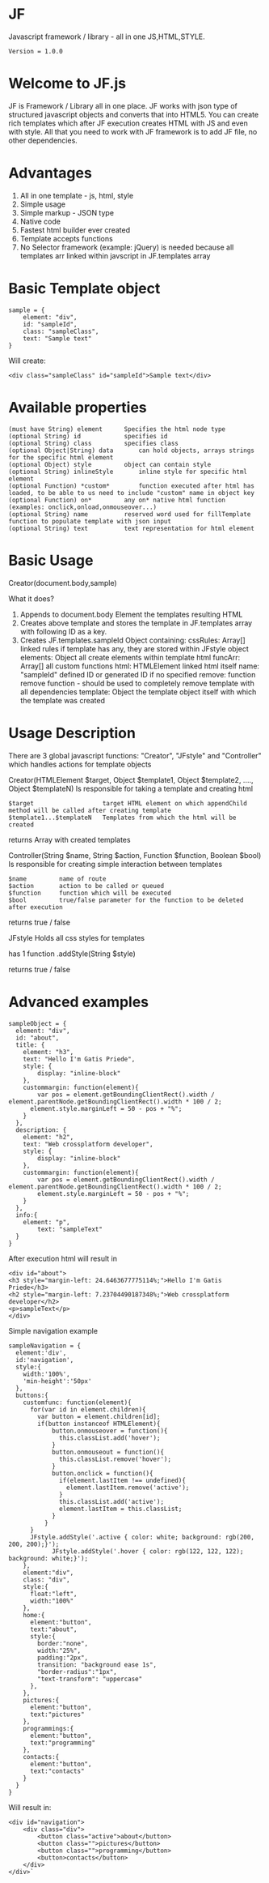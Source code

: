 JF
==

Javascript framework / library - all in one JS,HTML,STYLE.
```
Version = 1.0.0
```
Welcome to JF.js
=

JF is Framework / Library all in one place.
JF works with json type of structured javascript objects and converts that into HTML5.
You can create rich templates which after JF execution creates HTML with JS and even with style.
All that you need to work with JF framework is to add JF file, no other dependencies.

Advantages
=

1. All in one template - js, html, style
2. Simple usage
3. Simple markup - JSON type
4. Native code
5. Fastest html builder ever created
6. Template accepts functions
7. No Selector framework (example: jQuery) is needed because all templates arr linked within javscript in JF.templates array

Basic Template object
=
```
sample = {
    element: "div",
    id: "sampleId",
    class: "sampleClass",
    text: "Sample text"
}
```

Will create: 
```
<div class="sampleClass" id="sampleId">Sample text</div>
```

Available properties
=
```
(must have String) element 		Specifies the html node type
(optional String) id			specifies id
(optional String) class			specifies class
(optional Object|String) data 		can hold objects, arrays strings for the specific html element
(optional Object) style			object can contain style
(optional String) inlineStyle		inline style for specific html element
(optional Function) *custom*		function executed after html has loaded, to be able to us need to include "custom" name in object key
(optional Function) on*			any on* native html function (examples: onclick,onload,onmouseover...)
(optional String) name 			reserved word used for fillTemplate function to populate template with json input
(optional String) text			text representation for html element
```

Basic Usage
=

Creator(document.body,sample)

What it does?

1. Appends to document.body Element the templates resulting HTML
2. Creates above template and stores the template in JF.templates array with following ID as a key.
3. Creates JF.templates.sampleId Object containing:
    cssRules:       Array[]         linked rules if template has any, they are stored within JFstyle object
    elements:       Object          all create elements within template html
    funcArr:        Array[]         all custom functions
    html:           HTMLElement     linked html itself
    name:           "sampleId"      defined ID or generated ID if no specified
    remove:         function        remove function - should be used to completely remove template with all dependencies
    template:       Object          the template object itself with which the template was created

Usage Description
=

There are 3 global javascript functions: "Creator", "JFstyle" and "Controller" which handles actions for template objects

Creator(HTMLElement $target, Object $template1, Object $template2, ...., Object $templateN)
Is responsible for taking a template and creating html

    $target                   target HTML element on which appendChild method will be called after creating template
    $template1...$templateN   Templates from which the html will be created

returns Array with created templates

Controller(String $name, String $action, Function $function, Boolean $bool)
Is responsible for creating simple interaction between templates

    $name         name of route
    $action       action to be called or queued 
    $function     function which will be executed
    $bool         true/false parameter for the function to be deleted after execution

returns true / false

JFstyle 
Holds all css styles for templates

has 1 function .addStyle(String $style)

returns true / false

Advanced examples
=
```
sampleObject = {
  element: "div",
  id: "about",
  title: {
  	element: "h3",
    text: "Hello I'm Gatis Priede",
    style: {
      	display: "inline-block"
    },
    custommargin: function(element){
    	var pos = element.getBoundingClientRect().width / element.parentNode.getBoundingClientRect().width * 100 / 2;
      element.style.marginLeft = 50 - pos + "%";
    }
  },
  description: {
  	element: "h2",
    text: "Web crossplatform developer",
    style: {
		display: "inline-block"
    },
    custommargin: function(element){
    	var pos = element.getBoundingClientRect().width / element.parentNode.getBoundingClientRect().width * 100 / 2;
        element.style.marginLeft = 50 - pos + "%";
    }
  },
  info:{
  	element: "p",
        text: "sampleText"
  }
}
```

After execution html will result in
```
<div id="about">
<h3 style="margin-left: 24.6463677775114%;">Hello I'm Gatis Priede</h3>
<h2 style="margin-left: 7.23704490187348%;">Web crossplatform developer</h2>
<p>sampleText</p>
</div>
```
Simple navigation example
```
sampleNavigation = {
  element:'div',
  id:'navigation',
  style:{
    width:'100%',
    'min-height':'50px'
  },
  buttons:{
    customfunc: function(element){
      for(var id in element.children){
        var button = element.children[id];				
        if(button instanceof HTMLElement){
            button.onmouseover = function(){
              this.classList.add('hover');
            }
            button.onmouseout = function(){
              this.classList.remove('hover');
            }
            button.onclick = function(){
              if(element.lastItem !== undefined){
              	element.lastItem.remove('active');
              }
              this.classList.add('active');
              element.lastItem = this.classList;
            }
          }
      }
      JFstyle.addStyle('.active { color: white; background: rgb(200, 200, 200);}');
          	JFstyle.addStyle('.hover { color: rgb(122, 122, 122); background: white;}');
    },
    element:"div",
    class: "div",
    style:{
      float:"left",
      width:"100%"
    },
    home:{
      element:"button",
      text:"about",
      style:{
        border:"none",
        width:"25%",
        padding:"2px",
        transition: "background ease 1s",
        "border-radius":"1px",
        "text-transform": "uppercase"
      },
    },
    pictures:{
      element:"button",
      text:"pictures"
    },
    programmings:{
      element:"button",
      text:"programming"
    },
    contacts:{
      element:"button",
      text:"contacts"
    }
  }
}
```
Will result in:

```
<div id="navigation">
    <div class="div">
        <button class="active">about</button>
        <button class="">pictures</button>
        <button class="">programming</button>
        <button>contacts</button>
    </div>
</div>`
```
